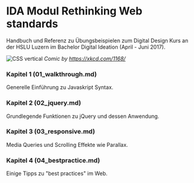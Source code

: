# IDA Modul Rethinking Web standards

Handbuch und Referenz zu Übungsbeispielen zum Digital Design Kurs an der HSLU Luzern im Bachelor Digital Ideation (April - Juni 2017).

![CSS vertical](http://i.imgur.com/ajiIIq3.png)
*Comic by https://xkcd.com/1168/*

### Kapitel 1 (01_walkthrough.md)

Generelle Einführung zu Javaskript Syntax.

### Kapitel 2 (02_jquery.md)

Grundlegende Funktionen zu jQuery und dessen Anwendung.

### Kapitel 3 (03_responsive.md)

Media Queries und Scrolling Effekte wie Parallax.

### Kapitel 4 (04_bestpractice.md)

Einige Tipps zu "best practices" im Web.
